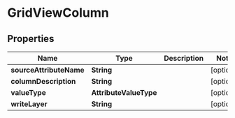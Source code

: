 

# GridViewColumn


## Properties

| Name | Type | Description | Notes |
|------------ | ------------- | ------------- | -------------|
|**sourceAttributeName** | **String** |  |  [optional] |
|**columnDescription** | **String** |  |  [optional] |
|**valueType** | **AttributeValueType** |  |  [optional] |
|**writeLayer** | **String** |  |  [optional] |



